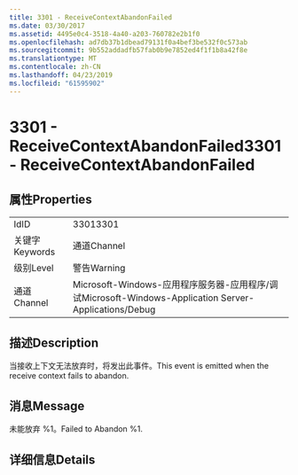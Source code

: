 ```yaml
---
title: 3301 - ReceiveContextAbandonFailed
ms.date: 03/30/2017
ms.assetid: 4495e0c4-3518-4a40-a203-760782e2b1f0
ms.openlocfilehash: ad7db37b1dbead79131f0a4bef3be532f0c573ab
ms.sourcegitcommit: 9b552addadfb57fab0b9e7852ed4f1f1b8a42f8e
ms.translationtype: MT
ms.contentlocale: zh-CN
ms.lasthandoff: 04/23/2019
ms.locfileid: "61595902"
---
```

# <a name="3301---receivecontextabandonfailed"></a><span data-ttu-id="634a8-102">3301 - ReceiveContextAbandonFailed</span><span class="sxs-lookup"><span data-stu-id="634a8-102">3301 - ReceiveContextAbandonFailed</span></span>
## <a name="properties"></a><span data-ttu-id="634a8-103">属性</span><span class="sxs-lookup"><span data-stu-id="634a8-103">Properties</span></span>  
  
|||  
|-|-|  
|<span data-ttu-id="634a8-104">Id</span><span class="sxs-lookup"><span data-stu-id="634a8-104">ID</span></span>|<span data-ttu-id="634a8-105">3301</span><span class="sxs-lookup"><span data-stu-id="634a8-105">3301</span></span>|  
|<span data-ttu-id="634a8-106">关键字</span><span class="sxs-lookup"><span data-stu-id="634a8-106">Keywords</span></span>|<span data-ttu-id="634a8-107">通道</span><span class="sxs-lookup"><span data-stu-id="634a8-107">Channel</span></span>|  
|<span data-ttu-id="634a8-108">级别</span><span class="sxs-lookup"><span data-stu-id="634a8-108">Level</span></span>|<span data-ttu-id="634a8-109">警告</span><span class="sxs-lookup"><span data-stu-id="634a8-109">Warning</span></span>|  
|<span data-ttu-id="634a8-110">通道</span><span class="sxs-lookup"><span data-stu-id="634a8-110">Channel</span></span>|<span data-ttu-id="634a8-111">Microsoft-Windows-应用程序服务器-应用程序/调试</span><span class="sxs-lookup"><span data-stu-id="634a8-111">Microsoft-Windows-Application Server-Applications/Debug</span></span>|  
  
## <a name="description"></a><span data-ttu-id="634a8-112">描述</span><span class="sxs-lookup"><span data-stu-id="634a8-112">Description</span></span>  
 <span data-ttu-id="634a8-113">当接收上下文无法放弃时，将发出此事件。</span><span class="sxs-lookup"><span data-stu-id="634a8-113">This event is emitted when the receive context fails to abandon.</span></span>  
  
## <a name="message"></a><span data-ttu-id="634a8-114">消息</span><span class="sxs-lookup"><span data-stu-id="634a8-114">Message</span></span>  
 <span data-ttu-id="634a8-115">未能放弃 %1。</span><span class="sxs-lookup"><span data-stu-id="634a8-115">Failed to Abandon %1.</span></span>  
  
## <a name="details"></a><span data-ttu-id="634a8-116">详细信息</span><span class="sxs-lookup"><span data-stu-id="634a8-116">Details</span></span>
